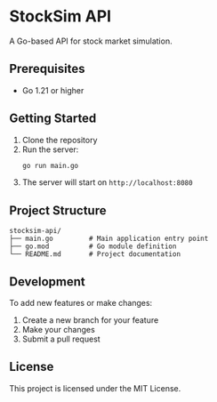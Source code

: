 # StockSim API

A Go-based API for stock market simulation.

## Prerequisites

- Go 1.21 or higher

## Getting Started

1. Clone the repository
2. Run the server:
   ```bash
   go run main.go
   ```
3. The server will start on `http://localhost:8080`

## Project Structure

```
stocksim-api/
├── main.go         # Main application entry point
├── go.mod          # Go module definition
└── README.md       # Project documentation
```

## Development

To add new features or make changes:

1. Create a new branch for your feature
2. Make your changes
3. Submit a pull request

## License

This project is licensed under the MIT License.
